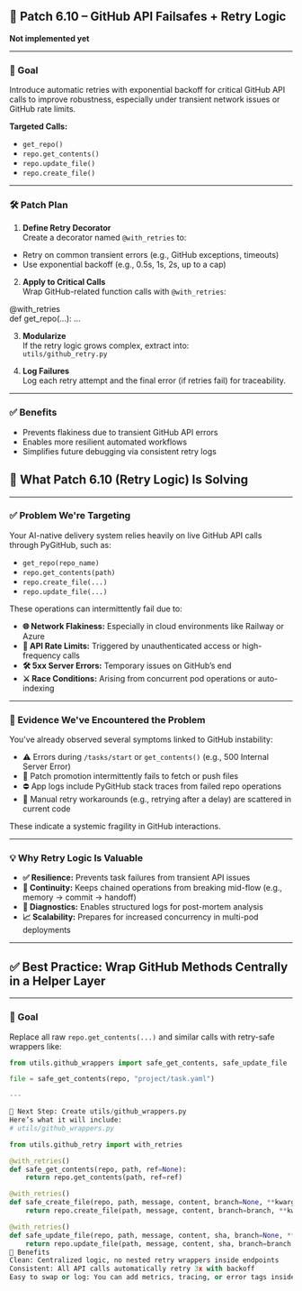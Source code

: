 ## 🔧 Patch 6.10 – GitHub API Failsafes + Retry Logic 
**Not implemented yet**

---

### 🎯 Goal

Introduce automatic retries with exponential backoff for critical GitHub API calls to improve robustness, especially under transient network issues or GitHub rate limits.

**Targeted Calls:**
- `get_repo()`
- `repo.get_contents()`
- `repo.update_file()`
- `repo.create_file()`

---

### 🛠 Patch Plan

1. **Define Retry Decorator**  
Create a decorator named `@with_retries` to:
- Retry on common transient errors (e.g., GitHub exceptions, timeouts)
- Use exponential backoff (e.g., 0.5s, 1s, 2s, up to a cap)

2. **Apply to Critical Calls**  
Wrap GitHub-related function calls with `@with_retries`:

@with_retries  
def get_repo(...): ...

3. **Modularize**  
If the retry logic grows complex, extract into:  
`utils/github_retry.py`

4. **Log Failures**  
Log each retry attempt and the final error (if retries fail) for traceability.

---

### ✅ Benefits
- Prevents flakiness due to transient GitHub API errors  
- Enables more resilient automated workflows  
- Simplifies future debugging via consistent retry logs


## 🎯 What Patch 6.10 (Retry Logic) Is Solving

---

### ✅ Problem We're Targeting

Your AI-native delivery system relies heavily on live GitHub API calls through PyGitHub, such as:

- `get_repo(repo_name)`
- `repo.get_contents(path)`
- `repo.create_file(...)`
- `repo.update_file(...)`

These operations can intermittently fail due to:

- **🌐 Network Flakiness:** Especially in cloud environments like Railway or Azure
- **🚦 API Rate Limits:** Triggered by unauthenticated access or high-frequency calls
- **🛠️ 5xx Server Errors:** Temporary issues on GitHub’s end
- **⚔️ Race Conditions:** Arising from concurrent pod operations or auto-indexing

---

### 🧾 Evidence We've Encountered the Problem

You've already observed several symptoms linked to GitHub instability:

- ⚠️ Errors during `/tasks/start` or `get_contents()` (e.g., 500 Internal Server Error)
- 🧪 Patch promotion intermittently fails to fetch or push files
- ⛔ App logs include PyGitHub stack traces from failed repo operations
- 🔄 Manual retry workarounds (e.g., retrying after a delay) are scattered in current code

These indicate a systemic fragility in GitHub interactions.

---

### 💡 Why Retry Logic Is Valuable

- **✅ Resilience:** Prevents task failures from transient API issues
- **🔁 Continuity:** Keeps chained operations from breaking mid-flow (e.g., memory → commit → handoff)
- **🧠 Diagnostics:** Enables structured logs for post-mortem analysis
- **📈 Scalability:** Prepares for increased concurrency in multi-pod deployments

---

## ✅ Best Practice: Wrap GitHub Methods Centrally in a Helper Layer

---

### 🎯 Goal

Replace all raw `repo.get_contents(...)` and similar calls with retry-safe wrappers like:

```python
from utils.github_wrappers import safe_get_contents, safe_update_file

file = safe_get_contents(repo, "project/task.yaml")

---

🔧 Next Step: Create utils/github_wrappers.py
Here’s what it will include:
# utils/github_wrappers.py

from utils.github_retry import with_retries

@with_retries()
def safe_get_contents(repo, path, ref=None):
    return repo.get_contents(path, ref=ref)

@with_retries()
def safe_create_file(repo, path, message, content, branch=None, **kwargs):
    return repo.create_file(path, message, content, branch=branch, **kwargs)

@with_retries()
def safe_update_file(repo, path, message, content, sha, branch=None, **kwargs):
    return repo.update_file(path, message, content, sha, branch=branch, **kwargs)
🧠 Benefits
Clean: Centralized logic, no nested retry wrappers inside endpoints
Consistent: All API calls automatically retry 3x with backoff
Easy to swap or log: You can add metrics, tracing, or error tags inside the wrappers later